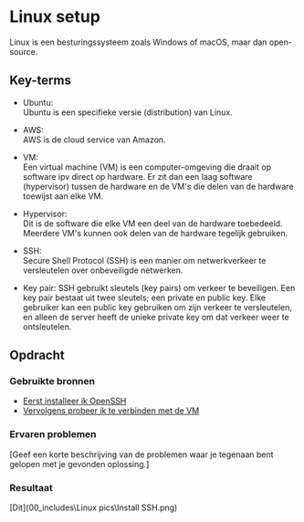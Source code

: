 # Linux setup
Linux is een besturingssysteem zoals Windows of macOS, maar dan open-source.

## Key-terms
- Ubuntu:  
Ubuntu is een specifieke versie (distribution) van Linux.

- AWS:  
AWS is de cloud service van Amazon.

- VM:  
Een virtual machine (VM) is een computer-omgeving die draait op software ipv direct op hardware. Er zit dan een laag software (hypervisor) tussen de hardware en de VM's die delen van de hardware toewijst aan elke VM.

- Hypervisor:  
Dit is de software die elke VM een deel van de hardware toebedeeld. Meerdere VM's kunnen ook delen van de hardware tegelijk gebruiken.

- SSH:  
Secure Shell Protocol (SSH) is een manier om netwerkverkeer te versleutelen over onbeveiligde netwerken.

- Key pair:
SSH gebruikt sleutels (key pairs) om verkeer te beveiligen. Een key pair bestaat uit twee sleutels; een private en public key. Elke gebruiker kan een public key gebruiken om zijn verkeer te versleutelen, en alleen de server heeft de unieke private key om dat verkeer weer te ontsleutelen.

## Opdracht
### Gebruikte bronnen
- [Eerst installeer ik OpenSSH](https://learn.microsoft.com/en-us/windows-server/administration/openssh/openssh_install_firstuse?tabs=powershell#install-openssh-for-windows)  
- [Vervolgens probeer ik te verbinden met de VM](https://learn.microsoft.com/en-us/azure/virtual-machines/linux-vm-connect?tabs=Linux)  

### Ervaren problemen
[Geef een korte beschrijving van de problemen waar je tegenaan bent gelopen met je gevonden oplossing.]

### Resultaat
[Dit](00_includes\Linux pics\Install SSH.png)
